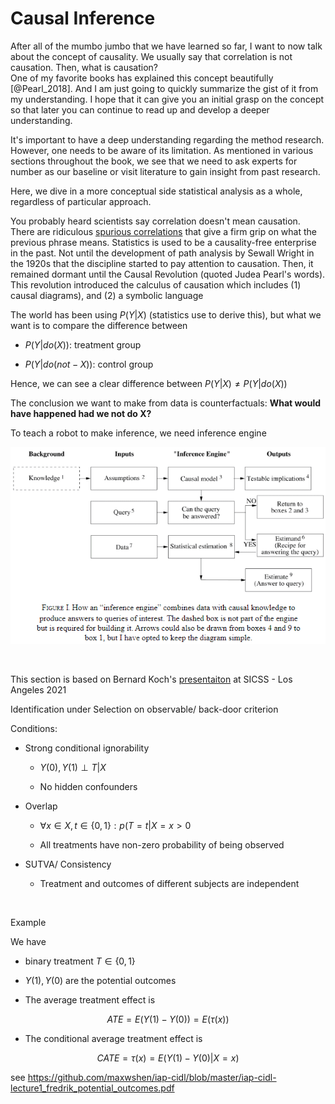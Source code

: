 # Causal Inference

After all of the mumbo jumbo that we have learned so far, I want to now talk about the concept of causality. We usually say that correlation is not causation. Then, what is causation?\
One of my favorite books has explained this concept beautifully [@Pearl_2018]. And I am just going to quickly summarize the gist of it from my understanding. I hope that it can give you an initial grasp on the concept so that later you can continue to read up and develop a deeper understanding.

It's important to have a deep understanding regarding the method research. However, one needs to be aware of its limitation. As mentioned in various sections throughout the book, we see that we need to ask experts for number as our baseline or visit literature to gain insight from past research.

Here, we dive in a more conceptual side statistical analysis as a whole, regardless of particular approach.

You probably heard scientists say correlation doesn't mean causation. There are ridiculous [spurious correlations](http://www.tylervigen.com/spurious-correlations) that give a firm grip on what the previous phrase means. Statistics is used to be a causality-free enterprise in the past. Not until the development of path analysis by Sewall Wright in the 1920s that the discipline started to pay attention to causation. Then, it remained dormant until the Causal Revolution (quoted Judea Pearl's words). This revolution introduced the calculus of causation which includes (1) causal diagrams), and (2) a symbolic language

The world has been using $P(Y|X)$ (statistics use to derive this), but what we want is to compare the difference between

-   $P(Y|do(X))$: treatment group

-   $P(Y|do(not-X))$: control group

Hence, we can see a clear difference between $P(Y|X) \neq P(Y|do(X))$

The conclusion we want to make from data is counterfactuals: **What would have happened had we not do X?**

To teach a robot to make inference, we need inference engine

![p. 12 [@Pearl_2018]](images/Figure%20I.png "Inference Engine")

<br>

This section is based on Bernard Koch's [presentaiton](https://www.youtube.com/watch?v=v9uf9rDYEMg&ab_channel=SummerInstituteinComputationalSocialScience) at SICSS - Los Angeles 2021

Identification under Selection on observable/ back-door criterion

Conditions:

-   Strong conditional ignorability

    -   $Y(0),Y(1) \perp T|X$

    -   No hidden confounders

-   Overlap

    -   $\forall x \in X, t \in \{0, 1\}: p (T = t | X = x> 0$

    -   All treatments have non-zero probability of being observed

-   SUTVA/ Consistency

    -   Treatment and outcomes of different subjects are independent

<br>

Example

We have

-   binary treatment $T \in \{ 0,1\}$

-   $Y(1), Y(0)$ are the potential outcomes

-   The average treatment effect is

$$
ATE = E(Y(1) - Y(0)) = E(\tau(x))
$$

-   The conditional average treatment effect is

$$
CATE = \tau(x) = E(Y(1) - Y(0)|X = x)
$$

see <https://github.com/maxwshen/iap-cidl/blob/master/iap-cidl-lecture1_fredrik_potential_outcomes.pdf>
